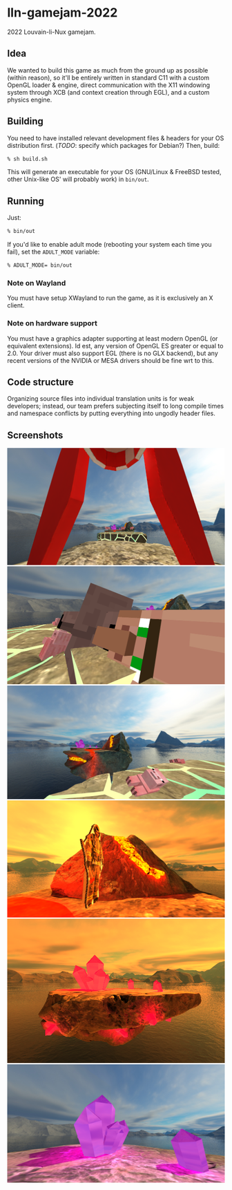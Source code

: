 # lln-gamejam-2022

2022 Louvain-li-Nux gamejam.

## Idea

We wanted to build this game as much from the ground up as possible (within reason), so it'll be entirely written in standard C11 with a custom OpenGL loader & engine, direct communication with the X11 windowing system through XCB (and context creation through EGL), and a custom physics engine.

## Building

You need to have installed relevant development files & headers for your OS distribution first. (*TODO*: specify which packages for Debian?)
Then, build:

```sh
% sh build.sh
```

This will generate an executable for your OS (GNU/Linux & FreeBSD tested, other Unix-like OS' will probably work) in `bin/out`.

## Running

Just:

```sh
% bin/out
```

If you'd like to enable adult mode (rebooting your system each time you fail), set the `ADULT_MODE` variable:

```sh
% ADULT_MODE= bin/out
```

### Note on Wayland

You must have setup XWayland to run the game, as it is exclusively an X client.

### Note on hardware support

You must have a graphics adapter supporting at least modern OpenGL (or equivalent extensions).
Id est, any version of OpenGL ES greater or equal to 2.0.
Your driver must also support EGL (there is no GLX backend), but any recent versions of the NVIDIA or MESA drivers should be fine wrt to this.

## Code structure

Organizing source files into individual translation units is for weak developers; instead, our team prefers subjecting itself to long compile times and namespace conflicts by putting everything into ungodly header files.

## Screenshots

![Entry](eyecandy/entry.png)
![Villager](eyecandy/villager.png)
![Volcano Island](eyecandy/volcano-look.png)
![Volcano](eyecandy/volcano.png)
![Crystal Island](eyecandy/island.png)
![Crystal](eyecandy/refract.png)